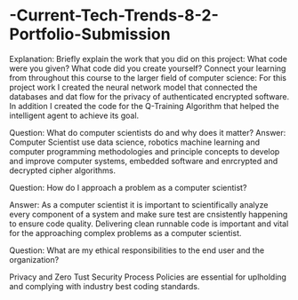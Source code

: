 # -Current-Tech-Trends-8-2-Portfolio-Submission



Explanation: Briefly explain the work that you did on this project: What code were you given? What code did you create yourself?
Connect your learning from throughout this course to the larger field of computer science:
For this project work I created the neural network model that connected the databases and dat flow for the privacy of authenticated encrypted software. In addition I created the code for the Q-Training Algorithm that helped the intelligent agent to achieve its goal.


Question: What do computer scientists do and why does it matter?
Answer: Computer Scientist use data science, robotics machine learning and computer programming methodologies and principle concepts to develop and improve computer systems, embedded software and  enrcrypted and decrypted cipher algorithms.


Question: How do I approach a problem as a computer scientist?

Answer: As a computer scientist it is important to scientifically analyze every component of a system and make sure test are cnsistently happening to ensure code quality. Delivering clean runnable code is important and vital for the approaching complex problems as a computer scientist.

Question: What are my ethical responsibilities to the end user and the organization?

Privacy and Zero Tust Security Process Policies are essential for uplholding and complying with industry best coding standards.



